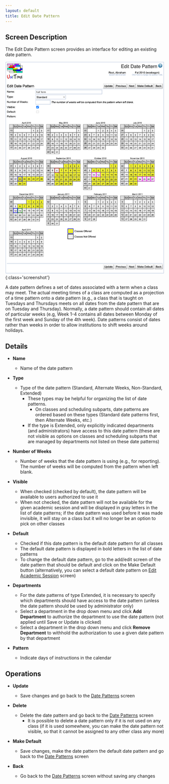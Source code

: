 ```yaml
---
layout: default
title: Edit Date Pattern
---
```



## Screen Description

The Edit Date Pattern screen provides an interface for editing an existing date pattern.

![Edit Date Pattern](images/edit-date-pattern-1.png){:class='screenshot'}

A date pattern defines a set of dates associated with a term when a class may meet. The actual meeting times of a class are computed as a projection of a time pattern onto a date pattern (e.g., a class that is taught on Tuesdays and Thursdays meets on all dates from the date pattern that are on Tuesday and Thursday). Normally, a date pattern should contain all dates of particular weeks (e.g, Week 1-4 contains all dates between Monday of the first week and Sunday of the 4th week). Date patterns consist of dates rather than weeks in order to allow institutions to shift weeks around holidays.

## Details

* **Name**
	* Name of the date pattern

* **Type**
	* Type of the date pattern (Standard, Alternate Weeks, Non-Standard, Extended)
		* These types may be helpful for organizing the list of date patterns.
			* On classes and scheduling subparts, date patterns are ordered based on these types (Standard date patterns first, then Alternate Weeks, etc.)
		* If the type is Extended, only explicitly indicated departments (and administrators) have access to this date pattern (these are not visible as options on classes and scheduling subparts that are managed by departments not listed on these date patterns)

* **Number of Weeks**
	* Number of weeks that the date pattern is using (e.g., for reporting). The number of weeks will be computed from the pattern when left blank.

* **Visible**
	* When checked (checked by default), the date pattern will be available to users authorized to use it
	* When not checked, the date pattern will not be available for the given academic session and will be displayed in gray letters in the list of date patterns; if the date pattern was used before it was made invisible, it will stay on a class but it will no longer be an option to pick on other classes

* **Default**
	* Checked if this date pattern is the default date pattern for all classes
	* The default date pattern is displayed in bold letters in the list of date patterns
	* To change the default date pattern, go to the add/edit screen of the date pattern that should be default and click on the Make Default button (alternatively, you can select a default date pattern on [Edit Academic Session](edit-academic-session) screen)

* **Departments**
	* For the date patterns of type Extended, it is necessary to specify which departments should have access to the date pattern (unless the date pattern should be used by administrator only)
	* Select a department in the drop down menu and click **Add Department** to authorize the department to use the date pattern (not applied until Save or Update is clicked)
	* Select a department in the drop down menu and click **Remove Department** to withhold the authorization to use a given date pattern by that department

* **Pattern**
	* Indicate days of instructions in the calendar

## Operations

* **Update**
	* Save changes and go back to the [Date Patterns](date-patterns) screen

* **Delete**
	* Delete the date pattern and go back to the [Date Patterns](date-patterns) screen
		* It is possible to delete a date pattern only if it is not used on any class (if it is used somewhere, you can make the date pattern not visible, so that it cannot be assigned to any other class any more)

* **Make Default**
	* Save changes, make the date pattern the default date pattern and go back to the [Date Patterns](date-patterns) screen

* **Back**
	* Go back to the [Date Patterns](date-patterns) screen without saving any changes

